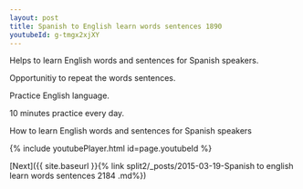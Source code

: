 ```yaml
---
layout: post
title: Spanish to English learn words sentences 1890 
youtubeId: g-tmgx2xjXY
---
```

 
 
Helps to learn English words and sentences for Spanish speakers.

Opportunitiy to repeat the words sentences. 

Practice English language. 
 
10 minutes practice every day. 
 
How to learn English words and sentences for Spanish speakers 
 
{% include youtubePlayer.html id=page.youtubeId %}
 
 
[Next]({{ site.baseurl }}{% link  split2/_posts/2015-03-19-Spanish to english learn words sentences 2184 .md%})
 
